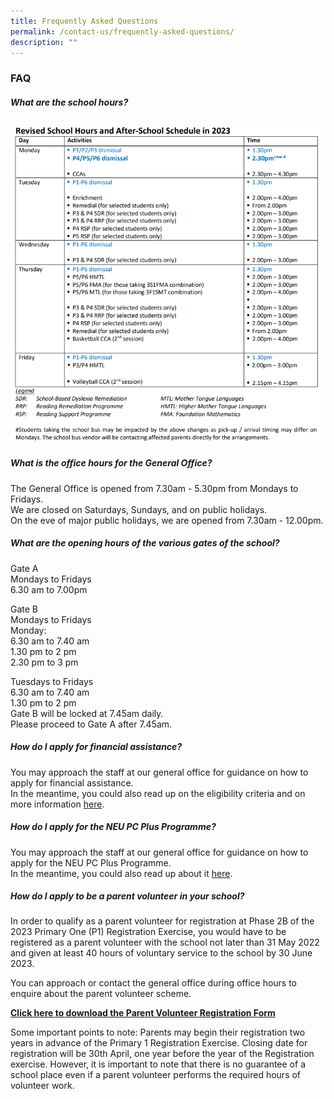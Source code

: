```yaml
---
title: Frequently Asked Questions
permalink: /contact-us/frequently-asked-questions/
description: ""
---
```

### **FAQ**
##### **What are the school hours?**
![](/images/school%20hours%202023.png)

##### **What is the office hours for the General Office?**
The General Office is opened from 7.30am - 5.30pm from Mondays to Fridays.<br>
We are closed on Saturdays, Sundays, and on public holidays.<br>
On the eve of major public holidays, we are opened from 7.30am - 12.00pm.

##### **What are the opening hours of the various gates of the school?**
Gate A<br>
Mondays to Fridays <br>
6.30 am to 7.00pm
  
Gate B<br>
Mondays to Fridays<br>
Monday:&nbsp;  
6.30 am to 7.40 am <br>
1.30 pm to 2 pm <br>  2.30 pm to 3 pm  <br> 
  
Tuesdays to Fridays  
6.30 am to 7.40 am<br>
1.30 pm to 2 pm<br> 
Gate B will be locked at 7.45am daily. <br>Please proceed to Gate A after 7.45am. <br>


##### **How do I apply for financial assistance?**
You may approach the staff at our general office for guidance on how to apply for financial assistance.  
In the meantime, you could also read up on the eligibility criteria and on more information&nbsp;[here](https://www.moe.gov.sg/financial-matters/financial-assistance).

##### **How do I apply for the NEU PC Plus Programme?**
You may approach the staff at our general office for guidance on how to apply for the NEU PC Plus Programme.  
In the meantime, you could also read up about it&nbsp;[here](https://www.imda.gov.sg/dah).

##### **How do I apply to be a parent volunteer in your school?**
In order to qualify as a parent volunteer for registration at Phase 2B of the 2023 Primary One (P1) Registration Exercise, you would have to be registered as a parent volunteer with the school not later than 31 May 2022 and given at least 40 hours of voluntary service to the school by 30 June 2023.

You can approach or contact the general office during office hours to enquire about the parent volunteer scheme.

**[Click here to download the Parent Volunteer Registration Form](/files/TGPS%20PV%20Registration%20form.pdf)**

Some important points to note:
Parents may begin their registration two years in advance of the Primary 1 Registration Exercise. Closing date for registration will be 30th April, one year before the year of the Registration exercise. However, it is important to note that there is no guarantee of a school place even if a parent volunteer performs the required hours of volunteer work.